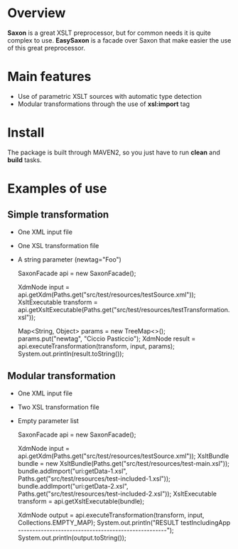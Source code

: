 Overview
========
**Saxon** is a great XSLT preprocessor, but for common needs it is quite complex to use. **EasySaxon** is a facade over Saxon that make easier the use of this great preprocessor.

Main features
============
* Use of parametric XSLT sources with automatic type detection
* Modular transformations through the use of **xsl:import** tag

Install
=======
The package is built through MAVEN2, so you just have to run **clean** and **build** tasks.

Examples of use
==============

Simple transformation
---------------------
* One XML input file
* One XSL transformation file
* A string parameter (newtag="Foo")

    SaxonFacade api = new SaxonFacade();

    XdmNode input = api.getXdm(Paths.get("src/test/resources/testSource.xml"));
    XsltExecutable transform = api.getXsltExecutable(Paths.get("src/test/resources/testTransformation.xsl"));

    Map<String, Object> params = new TreeMap<>();
    params.put("newtag", "Ciccio Pasticcio");
    XdmNode result = api.executeTransformation(transform, input, params);
    System.out.println(result.toString());

Modular transformation
----------------------
* One XML input file
* Two XSL transformation file
* Empty parameter list

    SaxonFacade api = new SaxonFacade();

    XdmNode input = api.getXdm(Paths.get("src/test/resources/testSource.xml"));
    XsltBundle bundle = new XsltBundle(Paths.get("src/test/resources/test-main.xsl"));
    bundle.addImport("uri:getData-1.xsl", Paths.get("src/test/resources/test-included-1.xsl"));
    bundle.addImport("uri:getData-2.xsl", Paths.get("src/test/resources/test-included-2.xsl"));
    XsltExecutable transform = api.getXsltExecutable(bundle);

    XdmNode output = api.executeTransformation(transform, input, Collections.EMPTY_MAP);
    System.out.println("RESULT testIncludingApp ----------------------------------------------------");
    System.out.println(output.toString());
